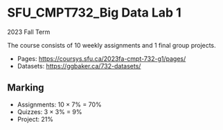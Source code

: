 # SFU_CMPT732_Big Data Lab 1
2023 Fall Term

The course consists of 10 weekly assignments and 1 final group projects.
- Pages: https://coursys.sfu.ca/2023fa-cmpt-732-g1/pages/
- Datasets: https://ggbaker.ca/732-datasets/

## Marking
- Assignments: 10 × 7% = 70%
- Quizzes: 3 × 3% = 9%
- Project: 21%
